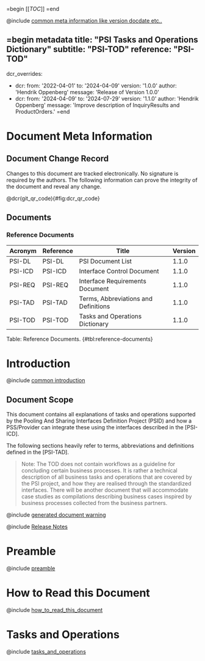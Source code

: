 =begin
[[_TOC_]]
=end

@include [common meta information like version docdate etc..](../common/common_metadata.md)

=begin metadata
title: "PSI Tasks and Operations Dictionary"
subtitle: "PSI-TOD"
reference: "PSI-TOD"
---
dcr_overrides:
- dcr:
   from: '2022-04-01'
   to: '2024-04-09'
   version: '1.0.0'
   author: 'Hendrik Oppenberg'
   message: 'Release of Version 1.0.0'
- dcr:
   from: '2024-04-09'
   to: '2024-07-29'
   version: '1.1.0'
   author: 'Hendrik Oppenberg'
   message: 'Improve description of InquiryResults and ProductOrders.'
=end

# Document Meta Information

## Document Change Record

Changes to this document are tracked electronically.
No signature is required by the authors.
The following information can prove the integrity of the document and reveal any change.

@dcr(git_qr_code){#fig:dcr_qr_code}

## Documents

### Reference Documents

| Acronym | Reference | Title                                | Version |
|---------|-----------|--------------------------------------|---------|
| PSI-DL  | PSI-DL    | PSI Document List                    | 1.1.0   |
| PSI-ICD | PSI-ICD   | Interface Control Document           | 1.1.0   |
| PSI-REQ | PSI-REQ   | Interface Requirements Document      | 1.1.0   |
| PSI-TAD | PSI-TAD   | Terms, Abbreviations and Definitions | 1.1.0   |
| PSI-TOD | PSI-TOD   | Tasks and Operations Dictionary      | 1.1.0   |

Table: Reference Documents. {#tbl:reference-documents}

# Introduction

@include [common introduction](../common/intro_description.md)

## Document Scope

This document contains all explanations of tasks and operations supported by the Pooling And Sharing Interfaces Definition Project (PSID) and how a PSS/Provider can integrate these using the interfaces described in the [PSI-ICD].

The following sections heavily refer to terms, abbreviations and definitions defined in the [PSI-TAD].

> Note: The TOD does not contain workflows as a guideline for concluding certain business processes.
> It is rather a technical description of all business tasks and operations that are covered by the PSI project, and how they are realised through the standardized interfaces.
> There will be another document that will accommodate case studies as compilations describing business cases inspired by business processes collected from the business partners.

@include [generated document warning](../common/generated_document.md)

@include [Release Notes](../common/release_notes.md)

# Preamble

@include [preamble](preamble.md)

# How to Read this Document

@include [how_to_read_this_document](how_to_read_this_document.md)

# Tasks and Operations

@include [tasks_and_operations](tasks_and_operations.md)
